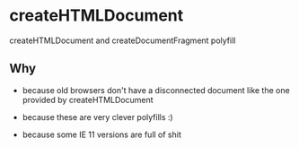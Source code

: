 # createHTMLDocument

createHTMLDocument and createDocumentFragment polyfill

## Why

- because old browsers don't have a disconnected document like the one
  provided by createHTMLDocument

- because these are very clever polyfills :)

- because some IE 11 versions are full of shit

